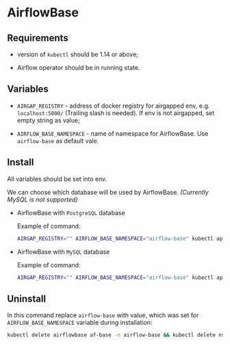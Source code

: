 # AirflowBase

## Requirements

* version of `kubectl` should be 1.14 or above;

* Airflow operator should be in running state.

## Variables

* `AIRGAP_REGISTRY` - address of docker registry for airgapped env, e.g. `localhost:5000/` (Trailing slash is needed). If env is not airgapped, set empty string as value;

* `AIRFLOW_BASE_NAMESPACE` - name of namespace for AirflowBase. Use `airflow-base` as default vale.

## Install

All variables should be set into env.

We can choose which database will be used by AirflowBase. _(Currently MySQL is not supported)_

* AirflowBase with `PostgreSQL` database 

    Example of command:

    ```bash
    AIRGAP_REGISTRY="" AIRFLOW_BASE_NAMESPACE="airflow-base" kubectl apply -k airflow-on-k8s/bootstrap/airflow-base/overlays/postgres
    ```

* AirflowBase with `MySQL` database 

    Example of command:

    ```bash
    AIRGAP_REGISTRY="" AIRFLOW_BASE_NAMESPACE="airflow-base" kubectl apply -k airflow-on-k8s/bootstrap/airflow-base/overlays/mysql
    ```

## Uninstall

In this command replace `airflow-base` with value, which was set for `AIRFLOW_BASE_NAMESPACE` variable during installation:

```bash
kubectl delete airflowbase af-base -n airflow-base && kubectl delete ns airflow-base
```
